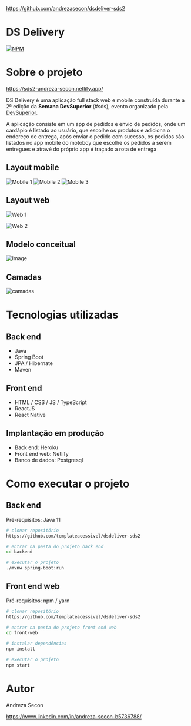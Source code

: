 https://github.com/andrezasecon/dsdeliver-sds2
# DS Delivery 
[![NPM](https://img.shields.io/npm/l/react)](https://github.com/andrezasecon/dsdeliver-sds2/LICENSE) 

# Sobre o projeto

https://sds2-andreza-secon.netlify.app/

DS Delivery é uma aplicação full stack web e mobile construída durante a 2ª edição da **Semana DevSuperior** (#sds), evento organizado pela [DevSuperior](https://devsuperior.com "Site da DevSuperior").

A aplicação consiste em um app de pedidos e envio de pedidos, onde um cardápio é listado ao usuário, que escolhe os produtos e adiciona o endereço de entrega, após enviar o pedido com sucesso, os pedidos são listados no app mobile do motoboy que escolhe os pedidos a serem entregues e atravé do próprio app é traçado a rota de entrega

## Layout mobile
![Mobile 1](https://github.com/andrezasecon/dsdeliver-sds2/blob/main/assets/mob1.png) ![Mobile 2](https://github.com/andrezasecon/dsdeliver-sds2/blob/main/assets/mob2.png) ![Mobile 3](https://github.com/andrezasecon/dsdeliver-sds2/blob/main/assets/mob3.png)

## Layout web
![Web 1](https://github.com/andrezasecon/dsdeliver-sds2/blob/main/assets/web1.png)

![Web 2](https://github.com/andrezasecon/dsdeliver-sds2/blob/main/assets/web2.png)

## Modelo conceitual
![Image](https://github.com/andrezasecon/dsdeliver-sds2/blob/main/assets/modelo-conceitual.png)

## Camadas
![camadas](https://github.com/andrezasecon/dsdeliver-sds2/blob/main/assets/camadas.png)

# Tecnologias utilizadas
## Back end
- Java
- Spring Boot
- JPA / Hibernate
- Maven

## Front end
- HTML / CSS / JS / TypeScript
- ReactJS
- React Native

## Implantação em produção
- Back end: Heroku
- Front end web: Netlify
- Banco de dados: Postgresql

# Como executar o projeto

## Back end
Pré-requisitos: Java 11

```bash
# clonar repositório
https://github.com/templateacessivel/dsdeliver-sds2

# entrar na pasta do projeto back end
cd backend

# executar o projeto
./mvnw spring-boot:run
```

## Front end web
Pré-requisitos: npm / yarn

```bash
# clonar repositório
https://github.com/templateacessivel/dsdeliver-sds2

# entrar na pasta do projeto front end web
cd front-web

# instalar dependências
npm install

# executar o projeto
npm start
```

# Autor

Andreza Secon

https://www.linkedin.com/in/andreza-secon-b5736788/

